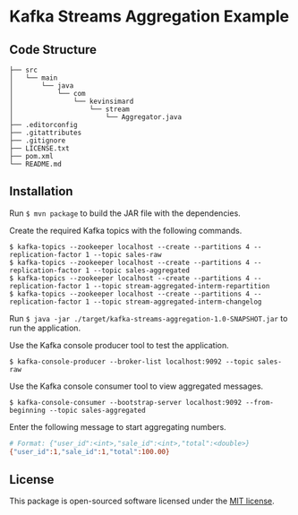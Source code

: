 # Kafka Streams Aggregation Example

## Code Structure

    ├── src
    │   └── main
    │       └── java
    │           └── com
    │               └── kevinsimard
    │                   └── stream
    │                       └── Aggregator.java
    ├── .editorconfig
    ├── .gitattributes
    ├── .gitignore
    ├── LICENSE.txt
    ├── pom.xml
    └── README.md

## Installation

Run `$ mvn package` to build the JAR file with the dependencies.

Create the required Kafka topics with the following commands.

```
$ kafka-topics --zookeeper localhost --create --partitions 4 --replication-factor 1 --topic sales-raw
$ kafka-topics --zookeeper localhost --create --partitions 4 --replication-factor 1 --topic sales-aggregated
$ kafka-topics --zookeeper localhost --create --partitions 4 --replication-factor 1 --topic stream-aggregated-interm-repartition
$ kafka-topics --zookeeper localhost --create --partitions 4 --replication-factor 1 --topic stream-aggregated-interm-changelog
```

Run `$ java -jar ./target/kafka-streams-aggregation-1.0-SNAPSHOT.jar` to run the application.

Use the Kafka console producer tool to test the application.

```
$ kafka-console-producer --broker-list localhost:9092 --topic sales-raw
```

Use the Kafka console consumer tool to view aggregated messages.

```
$ kafka-console-consumer --bootstrap-server localhost:9092 --from-beginning --topic sales-aggregated
```

Enter the following message to start aggregating numbers.

```bash
# Format: {"user_id":<int>,"sale_id":<int>,"total":<double>}
{"user_id":1,"sale_id":1,"total":100.00}
```

## License

This package is open-sourced software licensed under the [MIT license](http://opensource.org/licenses/MIT).
